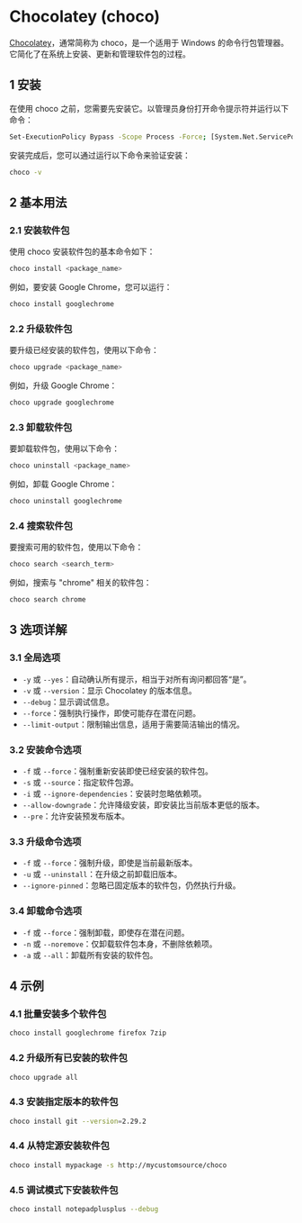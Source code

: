 # Chocolatey (choco)

[Chocolatey](https://chocolatey.org/)，通常简称为 choco，是一个适用于 Windows 的命令行包管理器。它简化了在系统上安装、更新和管理软件包的过程。

## 1 安装

在使用 choco 之前，您需要先安装它。以管理员身份打开命令提示符并运行以下命令：

```sh
Set-ExecutionPolicy Bypass -Scope Process -Force; [System.Net.ServicePointManager]::SecurityProtocol = [System.Net.ServicePointManager]::SecurityProtocol -bor 3072; iex ((New-Object System.Net.WebClient).DownloadString('https://community.chocolatey.org/install.ps1'))
```

安装完成后，您可以通过运行以下命令来验证安装：

```sh
choco -v
```

## 2 基本用法

### 2.1 安装软件包

使用 choco 安装软件包的基本命令如下：

```sh
choco install <package_name>
```

例如，要安装 Google Chrome，您可以运行：

```sh
choco install googlechrome
```

### 2.2 升级软件包

要升级已经安装的软件包，使用以下命令：

```sh
choco upgrade <package_name>
```

例如，升级 Google Chrome：

```sh
choco upgrade googlechrome
```

### 2.3 卸载软件包

要卸载软件包，使用以下命令：

```sh
choco uninstall <package_name>
```

例如，卸载 Google Chrome：

```sh
choco uninstall googlechrome
```

### 2.4 搜索软件包

要搜索可用的软件包，使用以下命令：

```sh
choco search <search_term>
```

例如，搜索与 "chrome" 相关的软件包：

```sh
choco search chrome
```

## 3 选项详解

### 3.1 全局选项

- `-y` 或 `--yes`：自动确认所有提示，相当于对所有询问都回答“是”。
- `-v` 或 `--version`：显示 Chocolatey 的版本信息。
- `--debug`：显示调试信息。
- `--force`：强制执行操作，即使可能存在潜在问题。
- `--limit-output`：限制输出信息，适用于需要简洁输出的情况。

### 3.2 安装命令选项

- `-f` 或 `--force`：强制重新安装即使已经安装的软件包。
- `-s` 或 `--source`：指定软件包源。
- `-i` 或 `--ignore-dependencies`：安装时忽略依赖项。
- `--allow-downgrade`：允许降级安装，即安装比当前版本更低的版本。
- `--pre`：允许安装预发布版本。

### 3.3 升级命令选项

- `-f` 或 `--force`：强制升级，即使是当前最新版本。
- `-u` 或 `--uninstall`：在升级之前卸载旧版本。
- `--ignore-pinned`：忽略已固定版本的软件包，仍然执行升级。

### 3.4 卸载命令选项

- `-f` 或 `--force`：强制卸载，即使存在潜在问题。
- `-n` 或 `--noremove`：仅卸载软件包本身，不删除依赖项。
- `-a` 或 `--all`：卸载所有安装的软件包。

## 4 示例

### 4.1 批量安装多个软件包

```sh
choco install googlechrome firefox 7zip
```

### 4.2 升级所有已安装的软件包

```sh
choco upgrade all
```

### 4.3 安装指定版本的软件包

```sh
choco install git --version=2.29.2
```

### 4.4 从特定源安装软件包

```sh
choco install mypackage -s http://mycustomsource/choco
```

### 4.5 调试模式下安装软件包

```sh
choco install notepadplusplus --debug
```
